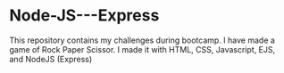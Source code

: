 # Node-JS---Express
This repository contains my challenges during bootcamp. I have made a game of Rock Paper Scissor. I made it with HTML, CSS, Javascript, EJS, and NodeJS (Express)
